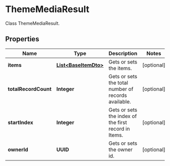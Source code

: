 

# ThemeMediaResult

Class ThemeMediaResult.

## Properties

| Name | Type | Description | Notes |
|------------ | ------------- | ------------- | -------------|
|**items** | [**List&lt;BaseItemDto&gt;**](BaseItemDto.md) | Gets or sets the items. |  [optional] |
|**totalRecordCount** | **Integer** | Gets or sets the total number of records available. |  [optional] |
|**startIndex** | **Integer** | Gets or sets the index of the first record in Items. |  [optional] |
|**ownerId** | **UUID** | Gets or sets the owner id. |  [optional] |



